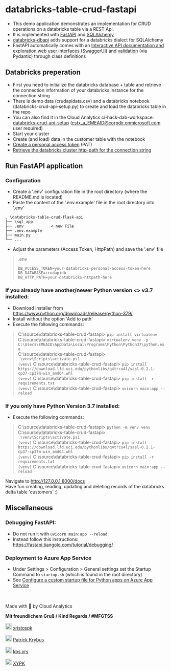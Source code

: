 # databricks-table-crud-fastapi
- This demo application demonstrates an implementation for CRUD operations on a databricks table via a REST Api.
- It is implemented with [FastAPI](https://fastapi.tiangolo.com/) and [SQLAlchemy](https://fastapi.tiangolo.com/tutorial/sql-databases/)
- [databricks-dbapi](https://flynn.gg/blog/databricks-sqlalchemy-dialect/) adds support for a databricks dialect for SQLAlchemy
- FastAPI automatically comes with an [Interactive API documentation and exploration web user interfaces (SwaggerUI)](https://fastapi.tiangolo.com/features/) and [validation](https://fastapi.tiangolo.com/features/#validation) (via Pydantic) through class definitions

## Databricks preperation
- First you need to initialize the databricks database + table and retrieve the connection information of your databricks instance for the connection string
- There is demo data (crudapidata.csv) and a databricks notebook (databricks-crud-api-setup.py) to create and load the databricks table in the repo
- You can also find it in the Cloud Analytics ci-hack-dab-workspace: [databricks-crud-api-setup](https://adb-1655638989873679.19.azuredatabricks.net/?o=1655638989873679#notebook/2144218504226217/) (cstx_a_EMEAID@corpdir.onmicrosoft.com user required)
- Start your cluster
- Create (and load) data in the customer table with the notebook
- [Create a personal access token](https://docs.databricks.com/dev-tools/api/latest/authentication.html#:~:text=Generate%20a%20personal%20access%20token,-This%20section%20describes&text=in%20the%20upper%20right%20corner,the%20Generate%20New%20Token%20button.) (PAT)
- [Retrieve the databricks cluster http-path for the connection string](https://docs.databricks.com/integrations/bi/jdbc-odbc-bi.html#get-server-hostname-port-http-path-and-jdbc-url) 


## Run FastAPI application
### Configuration
- Create a '.env' configuration file in the root directory (where the README.md is located)
- Paste the content of the '.env.example' file in the root directory into '.env' 

```
. \databricks-table-crud-flask-api
├── \sql_app
├── .env            < new File
├── .env.example
├── main.py
└── ...
```

- Adjust the parameters (Access Token, HttpPath) and save the '.env' file

> .env
> ```
> DB_ACCESS_TOKEN=your-databricks-personal-access-token-here
> DB_DATABASE=crudapidb
> DB_HTTP_PATH=your-databricks-httpath-here
> ```

### If you already have another/newer Python version <> v3.7 installed:
- Download installer from https://www.python.org/downloads/release/python-379/
- Install without the option 'Add to path'
- Execute the following commands:

> C:\source\databricks-table-crud-fastapi> `pip install virtualenv`  
> C:\source\databricks-table-crud-fastapi> `virtualenv venv -p C:\Users\EMEAID\AppData\Local\Programs\Python\Python37\python.exe`  
> C:\source\databricks-table-crud-fastapi> `.\venv\Scripts\activate.ps1`  
> `(venv)` C:\source\databricks-table-crud-fastapi> `pip install https://download.lfd.uci.edu/pythonlibs/q4trcu4l/sasl-0.2.1-cp37-cp37m-win_amd64.whl`  
> `(venv)` C:\source\databricks-table-crud-fastapi> `pip install -r requirements.txt`  
> `(venv)` C:\source\databricks-table-crud-fastapi> `uvicorn main:app --reload`  


### If you only have Python Version 3.7 installed:
- Execute the following commands:
> C:\source\databricks-table-crud-fastapi> `python -m venv venv`  
> C:\source\databricks-table-crud-fastapi> `.\venv\Scripts\activate.ps1`  
> `(venv)` C:\source\databricks-table-crud-fastapi> `pip install https://download.lfd.uci.edu/pythonlibs/q4trcu4l/sasl-0.2.1-cp37-cp37m-win_amd64.whl`  
> `(venv)` C:\source\databricks-table-crud-fastapi> `pip install -r requirements.txt `  
> `(venv)` C:\source\databricks-table-crud-fastapi> `uvicorn main:app --reload  `  
  
Navigate to http://127.0.0.1:8000/docs  
Have fun creating, reading, updating and deleting records of the databricks delta table 'customers' :)

## Miscellaneous

### Debugging FastAPI:
- Do not run it with `uvicorn main:app --reload` 
- Instead follow this instructions: https://fastapi.tiangolo.com/tutorial/debugging/

### Deployment to Azure App Service
- Under Settings > Configuration > General settings set the Startup Command to `startup.sh` (which is found in the root directory)
- See [Configure a custom startup file for Python apps on Azure App Service](https://docs.microsoft.com/en-us/azure/developer/python/tutorial-deploy-app-service-on-linux-04)

<br>
<br>
Made with 🧠 by Cloud Analytics <br>

**Mit freundlichem Gruß / Kind Regards / #MFGTSS**

<img src="https://cdn.worldvectorlogo.com/logos/linktree-2.svg" alt="drawing" width="20"/>  [xristospk](https://www.linktr.ee/xristospk)

<img src="https://user-images.githubusercontent.com/26623619/135774582-194d8c26-47de-455f-9746-98a06dd0e509.png" alt="drawing" width="20"/>  [Patrick Krybus](https://www.xing.com/profile/PatrickXristos_Krybus)

<img src="https://user-images.githubusercontent.com/26623619/135774544-e9215840-e364-4386-b409-180c12ade8c3.png" alt="drawing" width="20"/>  [kbs.xrs](http://instagram.com/kbs.xrs/)

<img src="https://user-images.githubusercontent.com/26623619/135774679-778a23f7-3959-4d31-aa3f-dc6b98778495.png" alt="drawing" width="20"/>  [XYPK](https://www.facebook.com/patrick.krybus) 
